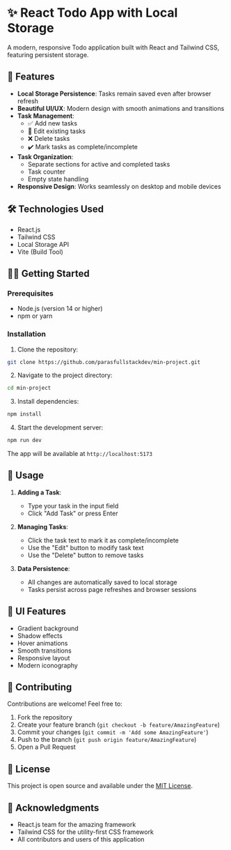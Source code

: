 # ✨ React Todo App with Local Storage

A modern, responsive Todo application built with React and Tailwind CSS, featuring persistent storage.

## 🚀 Features

- **Local Storage Persistence**: Tasks remain saved even after browser refresh
- **Beautiful UI/UX**: Modern design with smooth animations and transitions
- **Task Management**:
  - ✅ Add new tasks
  - 🔄 Edit existing tasks
  - ❌ Delete tasks
  - ✔️ Mark tasks as complete/incomplete
- **Task Organization**:
  - Separate sections for active and completed tasks
  - Task counter
  - Empty state handling
- **Responsive Design**: Works seamlessly on desktop and mobile devices

## 🛠️ Technologies Used

- React.js
- Tailwind CSS
- Local Storage API
- Vite (Build Tool)

## 🏃‍♂️ Getting Started

### Prerequisites

- Node.js (version 14 or higher)
- npm or yarn

### Installation

1. Clone the repository:
```bash
git clone https://github.com/parasfullstackdev/min-project.git
```

2. Navigate to the project directory:
```bash
cd min-project
```

3. Install dependencies:
```bash
npm install
```

4. Start the development server:
```bash
npm run dev
```

The app will be available at `http://localhost:5173`

## 🎯 Usage

1. **Adding a Task**:
   - Type your task in the input field
   - Click "Add Task" or press Enter

2. **Managing Tasks**:
   - Click the task text to mark it as complete/incomplete
   - Use the "Edit" button to modify task text
   - Use the "Delete" button to remove tasks

3. **Data Persistence**:
   - All changes are automatically saved to local storage
   - Tasks persist across page refreshes and browser sessions

## 🎨 UI Features

- Gradient background
- Shadow effects
- Hover animations
- Smooth transitions
- Responsive layout
- Modern iconography

## 🤝 Contributing

Contributions are welcome! Feel free to:
1. Fork the repository
2. Create your feature branch (`git checkout -b feature/AmazingFeature`)
3. Commit your changes (`git commit -m 'Add some AmazingFeature'`)
4. Push to the branch (`git push origin feature/AmazingFeature`)
5. Open a Pull Request

## 📝 License

This project is open source and available under the [MIT License](LICENSE).

## 🙏 Acknowledgments

- React.js team for the amazing framework
- Tailwind CSS for the utility-first CSS framework
- All contributors and users of this application
